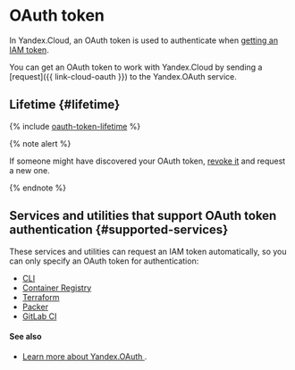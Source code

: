 # OAuth token

In Yandex.Cloud, an OAuth token is used to authenticate when [getting an IAM token](../../operations/iam-token/create.md).

You can get an OAuth token to work with Yandex.Cloud by sending a [request]({{ link-cloud-oauth }}) to the Yandex.OAuth service.

## Lifetime {#lifetime}

{% include [oauth-token-lifetime](../../../_includes/oauth-token-lifetime.md) %}

{% note alert %}

If someone might have discovered your OAuth token, [revoke it](https://tech.yandex.com/oauth/doc/dg/reference/token-invalidate-docpage/) and request a new one.

{% endnote %}

## Services and utilities that support OAuth token authentication {#supported-services}

These services and utilities can request an IAM token automatically, so you can only specify an OAuth token for authentication:

* [CLI](../../../cli/quickstart.md#initialize)
* [Container Registry](../../../container-registry/operations/authentication.md#oauth)
* [Terraform](../../../solutions/infrastructure-management/terraform-quickstart.md)
* [Packer](../../../solutions/infrastructure-management/packer-quickstart.md)
* [GitLab CI](../../../solutions/testing/ci-for-snapshots.md)

#### See also

* [Learn more about Yandex.OAuth ](https://tech.yandex.com/oauth/).

